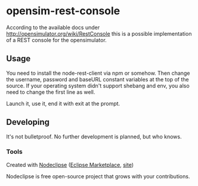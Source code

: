 

# opensim-rest-console

According to the available docs under http://opensimulator.org/wiki/RestConsole this is a possible implementation of a REST console for the opensimulator.

## Usage

You need to install the node-rest-client via npm or somehow. Then change the username, password and baseURL constant variables at the top of the source. If your operating system didn't support shebang and env, you also need to change the first line as well.

Launch it, use it, end it with exit at the prompt. 

## Developing

It's not bulletproof. No further development is planned, but who knows.

### Tools

Created with [Nodeclipse](https://github.com/Nodeclipse/nodeclipse-1)
 ([Eclipse Marketplace](http://marketplace.eclipse.org/content/nodeclipse), [site](http://www.nodeclipse.org))   

Nodeclipse is free open-source project that grows with your contributions.
